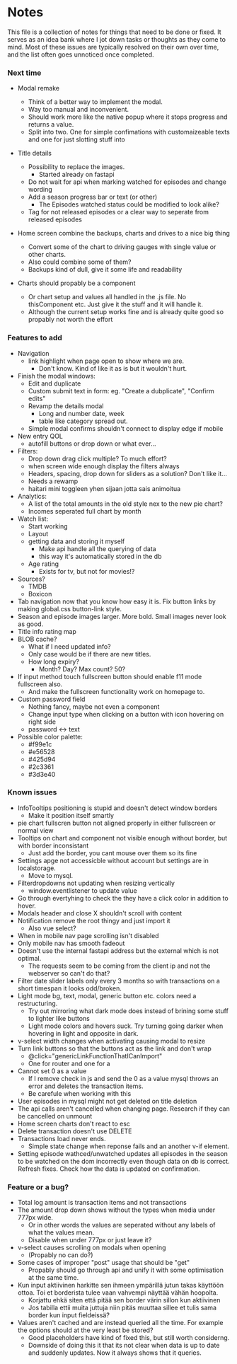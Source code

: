 # Notes
This file is a collection of notes for things that need to be done or fixed. It serves as an idea bank where I jot down tasks or thoughts as they come to mind. Most of these issues are typically resolved on their own over time, and the list often goes unnoticed once completed.

### Next time
- Modal remake
    - Think of a better way to implement the modal. 
    - Way too manual and inconvenient. 
    - Should work more like the native popup where it stops progress and returns a value.
    - Split into two. One for simple confimations with customaizeable texts and one for just slotting stuff into

- Title details
    - Possibility to replace the images.
        - Started already on fastapi
    - Do not wait for api when marking watched for episodes and change wording
    - Add a season progress bar or text (or other)
        - The Episodes watched status could be modified to look alike?
    - Tag for not released episodes or a clear way to seperate from released episodes
- Home screen combine the backups, charts and drives to a nice big thing
    - Convert some of the chart to driving gauges with single value or other charts. 
    - Also could combine some of them?
    - Backups kind of dull, give it some life and readability
- Charts should propably be a component
    - Or chart setup and values all handled in the .js file. No thisComponent etc. Just give it the stuff and it will handle it.
    - Although the current setup works fine and is already quite good so propably not worth the effort


### Features to add
- Navigation
    - link highlight when page open to show where we are.
        - Don't know. Kind of like it as is but it wouldn't hurt.
- Finish the modal windows:
    - Edit and duplicate
    - Custom submit text in form: eg. "Create a dubplicate", "Confirm edits"
    - Revamp the details modal
        - Long and number date, week
        - table like category spread out.
    - Simple modal confirms shouldn't connect to display edge if mobile
- New entry QOL
    - autofill buttons or drop down or what ever...
- Filters:
    - Drop down drag click multiple? To much effort?
    - when screen wide enough display the filters always
    - Headers, spacing, drop down for sliders as a solution? Don't like it...
    - Needs a rewamp
    - haitari mini toggleen yhen sijaan jotta sais animoitua
- Analytics:
    - A list of the total amounts in the old style nex to the new pie chart?
    - Incomes seperated full chart by month
- Watch list:
    - Start working
    - Layout
    - getting data and storing it myself
        - Make api handle all the querying of data
        - this way it's automatically stored in the db
    - Age rating
        - Exists for tv, but not for movies!?
- Sources?
    - TMDB
    - Boxicon
- Tab navigation now that you know how easy it is. Fix button links by making global.css button-link style.
- Season and episode images larger. More bold. Small images never look as good.
- Title info rating map 
- BLOB cache?
    - What if I need updated info?
    - Only case would be if there are new titles. 
    - How long expiry?
        - Month? Day? Max count? 50?
- If input method touch fullscreen button should enable f11 mode fullscreen also. 
    - And make the fullscreen functionality work on homepage to.
- Custom password field
    - Nothing fancy, maybe not even a component
    - Change input type when clicking on a button with icon hovering on right side
    - password <-> text
- Possible color palette:
    - #f99e1c
    - #e56528
    - #425d94
    - #2c3361
    - #3d3e40


### Known issues
- InfoTooltips positioning is stupid and doesn't detect window borders
    - Make it position itself smartly
- pie chart fullscren button not aligned properly in either fullscreen or normal view
- Tooltips on chart and component not visible enough without border, but with border inconsistant
    - Just add the border, you cant mouse over them so its fine
- Settings apge not accessicble without account but settings are in localstorage.
    - Move to mysql.
- Filterdropdowns not updating when resizing vertically
    - window.eventlistener to update value
- Go through evertyhing to check the they have a click color in addition to hover.
- Modals header and close X shouldn't scroll with content
- Notification remove the root thingy and just import it
    - Also vue select?
- When in mobile nav page scrolling isn't disabled
- Only mobile nav has smooth fadeout
- Doesn't use the internal fastapi address but the external which is not optimal. 
    - The requests seem to be coming from the client ip and not the webserver so can't do that?
- Filter date slider labels only every 3 months so with transactions on a short timespan it looks odd/broken.
- Light mode bg, text, modal, generic button etc. colors need a restructuring. 
    - Try out mirroring what dark mode does instead of brining some stuff to lighter like buttons
    - Light mode colors and hovers suck. Try turning going darker when hovering in light and opposite in dark.
- v-select width changes when activating causing modal to resize
- Turn link buttons so that the buttons act as the link and don't wrap
    - @click="genericLinkFunctionThatICanImport"
    - One for router and one for a
- Cannot set 0 as a value
    - If I remove check in js and send the 0 as a value mysql throws an error and deletes the transaction items.
    - Be carefule when working with this
- User episodes in mysql might not get deleted on title deletion
- The api calls aren't cancelled when changing page. Research if they can be cancelled on unmount
- Home screen charts don't react to esc
- Delete transaction doesn't use DELETE
- Transactions load never ends. 
    - Simple state change when reponse fails and an another v-if element.
- Setting episode wathced/unwatched updates all episodes in the season to be watched on the dom incorrectly even though data on db is correct. Refresh fixes. Check how the data is updated on confirmation.
    

### Feature or a bug?
- Total log amount is transaction items and not transactions
- The amount drop down shows without the types when media under 777px wide.
    - Or in other words the values are seperated without any labels of what the values mean.
    - Disable when under 777px or just leave it?
- v-select causes scrolling on modals when opening
    - (Propably no can do?)
- Some cases of improper "post" usage that should be "get"
    - Propably should go through api and unify it with some optimisation at the same time.
- Kun input aktiivinen harkitte sen ihmeen ympärillä jutun takas käyttöön ottoa. Toi et borderista tulee vaan vahvempi näyttää vähän hoopolta.
    - Korjattu ehkä siten että pitää sen border värin sillon kun aktiivinen
    - Jos tabilla ettii muita juttuja niin pitäs muuttaa sillee et tulis sama border kun input fieldeissä?
- Values aren't cached and are instead queried all the time. For example the options should at the very least be stored?
    - Good placeholders have kind of fixed this, but still worth considerng.
    - Downside of doing this it that its not clear when data is up to date and suddenly updates. Now it always shows that it queries.